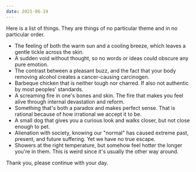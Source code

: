 ```yaml
---
date: 2021-06-19
---
```


Here is a list of things. They are things of no particular theme and in no particular order.

* The feeling of both the warm sun and a cooling breeze, which leaves a gentle tickle across the skin.
* A sudden void without thought, so no words or ideas could obscure any pure emotion.
* The contrast between a pleasant buzz, and the fact that your body removing alcohol creates a cancer-causing carcinogen.
* Barbeque chicken that is neither tough nor charred. If also not authentic by most peoples' standards.
* A screaming fire in one's bones and skin. The fire that makes you feel alive through internal devastation and reform.
* Something that's both a paradox and makes perfect sense. That is rational because of how irrational we accept it to be.
* A small dog that gives you a curious look and walks closer, but not close enough to pet.
* Alienation with society, knowing our "normal" has caused extreme past, present, and future suffering. Yet we have no true escape.
* Showers at the right temperature, but somehow feel hotter the longer you're in them. This is weird since it's usually the other way around.

Thank you, please continue with your day.
